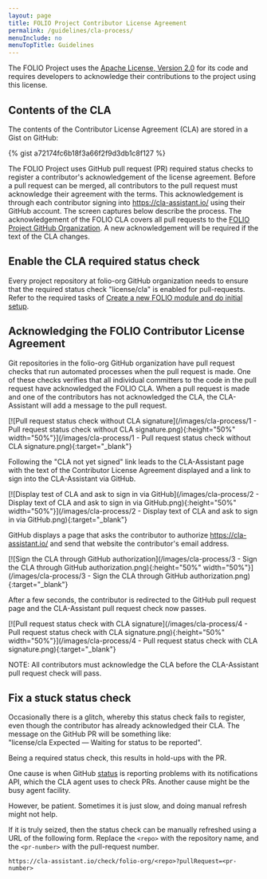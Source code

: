 ```yaml
---
layout: page
title: FOLIO Project Contributor License Agreement
permalink: /guidelines/cla-process/
menuInclude: no
menuTopTitle: Guidelines
---
```


The FOLIO Project uses the [Apache License, Version 2.0](https://www.apache.org/licenses/LICENSE-2.0) for its code and requires developers to acknowledge their contributions to the project using this license.

## Contents of the CLA

The contents of the Contributor License Agreement (CLA) are stored in a Gist on GitHub:

{% gist a72174fc6b18f3a66f2f9d3db1c8f127 %}

The FOLIO Project uses GitHub pull request (PR) required status checks to register a contributor's acknowledgement of the license agreement.
Before a pull request can be merged, all contributors to the pull request must acknowledge their agreement with the terms.
This acknowledgement is through each contributor signing into https://cla-assistant.io/ using their GitHub account.
The screen captures below describe the process.
The acknowledgement of the FOLIO CLA covers all pull requests to the [FOLIO Project GitHub Organization](https://github.com/folio-org).
A new acknowledgement will be required if the text of the CLA changes.

## Enable the CLA required status check

Every project repository at folio-org GitHub organization needs to ensure that the required status check "license/cla" is enabled for pull-requests.
Refer to the required tasks of [Create a new FOLIO module and do initial setup](/guidelines/create-new-repo/#branch-protection-and-required-checks).

## Acknowledging the FOLIO Contributor License Agreement

Git repositories in the folio-org GitHub organization have pull request checks that run automated processes when the pull request is made.
One of these checks verifies that all individual committers to the code in the pull request have acknowledged the FOLIO CLA.
When a pull request is made and one of the contributors has not acknowledged the CLA, the CLA-Assistant will add a message to the pull request.

[![Pull request status check without CLA signature](/images/cla-process/1 - Pull request status check without CLA signature.png){:height="50%" width="50%"}](/images/cla-process/1 - Pull request status check without CLA signature.png){:target="_blank"}

Following the "CLA not yet signed" link leads to the CLA-Assistant page with the text of the Contributor License Agreement displayed and a link to sign into the CLA-Assistant via GitHub.

[![Display test of CLA and ask to sign in via GitHub](/images/cla-process/2 - Display text of CLA and ask to sign in via GitHub.png){:height="50%" width="50%"}](/images/cla-process/2 - Display text of CLA and ask to sign in via GitHub.png){:target="_blank"}

GitHub displays a page that asks the contributor to authorize https://cla-assistant.io/ and send that website the contributor's email address.

[![Sign the CLA through GitHub authorization](/images/cla-process/3 - Sign the CLA through GitHub authorization.png){:height="50%" width="50%"}](/images/cla-process/3 - Sign the CLA through GitHub authorization.png){:target="_blank"}

After a few seconds, the contributor is redirected to the GitHub pull request page and the CLA-Assistant pull request check now passes.

[![Pull request status check with CLA signature](/images/cla-process/4 - Pull request status check with CLA signature.png){:height="50%" width="50%"}](/images/cla-process/4 - Pull request status check with CLA signature.png){:target="_blank"}

NOTE: All contributors must acknowledge the CLA before the CLA-Assistant pull request check will pass.

## Fix a stuck status check

Occasionally there is a glitch, whereby this status check fails to register, even though the contributor has already acknowledged their CLA.
The message on the GitHub PR will be something like:\
"license/cla Expected — Waiting for status to be reported".

Being a required status check, this results in hold-ups with the PR.

One cause is when GitHub [status](https://www.githubstatus.com/) is reporting problems with its notifications API, which the CLA agent uses to check PRs.
Another cause might be the busy agent facility.

However, be patient. Sometimes it is just slow, and doing manual refresh might not help.

If it is truly seized, then the status check can be manually refreshed using a URL of the following form.
Replace the `<repo>` with the repository name, and the `<pr-number>` with the pull-request number.

```
https://cla-assistant.io/check/folio-org/<repo>?pullRequest=<pr-number>
```

